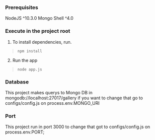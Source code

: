 ### Prerequisites 

NodeJS ^10.3.0
Mongo Shell ^4.0

### Execute in the project root

1. To install dependencies, run.
> `npm install`
2. Run the app
> `node app.js`

### Database 

This project makes querys to Mongo DB in mongodb://localhost:27017/gallery if 
you want to change that go to configs/config.js on process.env.MONGO_URI

### Port

This project run in port 3000 to change that got to configs/config.js 
on process.env.PORT;